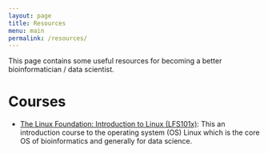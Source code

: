 ```yaml
---
layout: page
title: Resources
menu: main
permalink: /resources/
---
```


This page contains some useful resources for becoming a better bioinformatician / data scientist.

# Courses

* [The Linux Foundation: Introduction to Linux (LFS101x)](https://www.edx.org/course/introduction-linux-linuxfoundationx-lfs101x-0): This an introduction course to the operating system (OS) Linux which is the core OS of bioinformatics and generally for data science.

